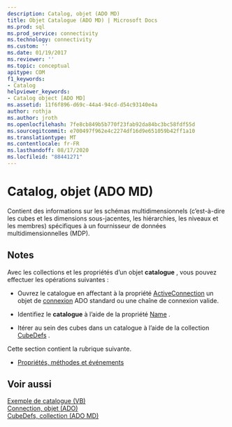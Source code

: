 ```yaml
---
description: Catalog, objet (ADO MD)
title: Objet Catalogue (ADO MD) | Microsoft Docs
ms.prod: sql
ms.prod_service: connectivity
ms.technology: connectivity
ms.custom: ''
ms.date: 01/19/2017
ms.reviewer: ''
ms.topic: conceptual
apitype: COM
f1_keywords:
- Catalog
helpviewer_keywords:
- Catalog object [ADO MD]
ms.assetid: 11f6f896-d69c-44a4-94cd-d54c93140e4a
author: rothja
ms.author: jroth
ms.openlocfilehash: 7fe8cb849b5b770f23fab92da84bc3bc58fdf55d
ms.sourcegitcommit: e700497f962e4c2274df16d9e651059b42ff1a10
ms.translationtype: MT
ms.contentlocale: fr-FR
ms.lasthandoff: 08/17/2020
ms.locfileid: "88441271"
---
```

# <a name="catalog-object-ado-md"></a>Catalog, objet (ADO MD)
Contient des informations sur les schémas multidimensionnels (c’est-à-dire les cubes et les dimensions sous-jacentes, les hiérarchies, les niveaux et les membres) spécifiques à un fournisseur de données multidimensionnelles (MDP).  
  
## <a name="remarks"></a>Notes  
 Avec les collections et les propriétés d’un objet **catalogue** , vous pouvez effectuer les opérations suivantes :  
  
-   Ouvrez le catalogue en affectant à la propriété [ActiveConnection](../../../ado/reference/ado-md-api/activeconnection-property-ado-md.md) un objet de [connexion](../../../ado/reference/ado-api/connection-object-ado.md) ADO standard ou une chaîne de connexion valide.  
  
-   Identifiez le **catalogue** à l’aide de la propriété [Name](../../../ado/reference/ado-md-api/name-property-ado-md.md) .  
  
-   Itérer au sein des cubes dans un catalogue à l’aide de la collection [CubeDefs](../../../ado/reference/ado-md-api/cubedefs-collection-ado-md.md) .  
  
 Cette section contient la rubrique suivante.  
  
-   [Propriétés, méthodes et événements](../../../ado/reference/ado-md-api/catalog-object-properties-methods-and-events-ado-md.md)  
  
## <a name="see-also"></a>Voir aussi  
 [Exemple de catalogue (VB)](../../../ado/reference/ado-md-api/catalog-example-vb.md)   
 [Connection, objet (ADO)](../../../ado/reference/ado-api/connection-object-ado.md)   
 [CubeDefs, collection (ADO MD)](../../../ado/reference/ado-md-api/cubedefs-collection-ado-md.md)
